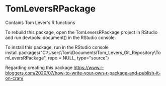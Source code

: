# TomLeversRPackage
Contains Tom Lever's R functions

To rebuild this package, open the TomLeversRPackage project in RStudio and run devtools::document() in the RStudio console.

To install this package, run in the RStudio console
install.packages("C:\\Users\\Tom\\Documents\\Tom_Levers_Git_Repository\\TomLeversRPackage", repo = NULL, type="source")

Regarding creating this package
https://www.r-bloggers.com/2020/07/how-to-write-your-own-r-package-and-publish-it-on-cran/